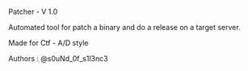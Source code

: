 Patcher - V 1.0

Automated tool for patch a binary and do a release on a target server.

Made for Ctf - A/D style

Authors : @s0uNd_0f_s1l3nc3
